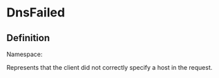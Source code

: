 #  DnsFailed

## Definition
Namespace: 

Represents that the client did not correctly specify a host in the request.

